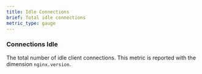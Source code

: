 ```yaml
---
title: Idle Connections
brief: Total idle connections
metric_type: gauge
---
```

### Connections Idle
The total number of idle client connections. This metric is reported with the dimension `nginx.version`.

